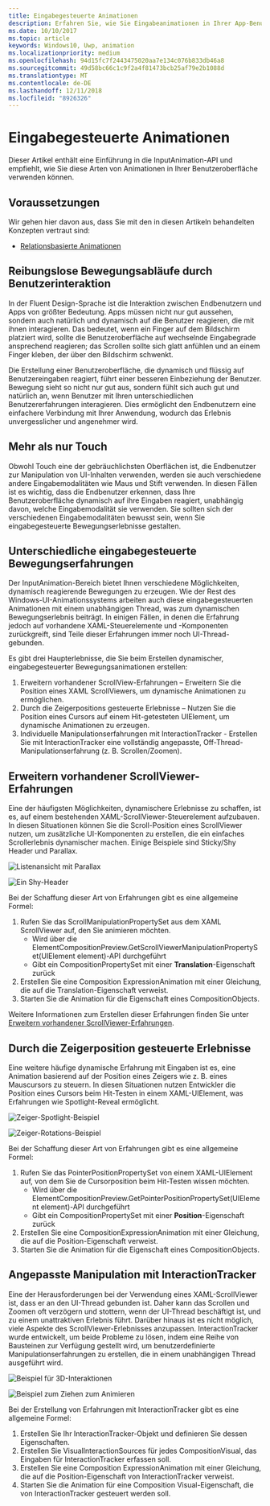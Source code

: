 ```yaml
---
title: Eingabegesteuerte Animationen
description: Erfahren Sie, wie Sie Eingabeanimationen in Ihrer App-Benutzeroberfläche verwenden.
ms.date: 10/10/2017
ms.topic: article
keywords: Windows10, Uwp, animation
ms.localizationpriority: medium
ms.openlocfilehash: 94d15fc7f2443475020aa7e134c076b833db46a8
ms.sourcegitcommit: 49d58bc66c1c9f2a4f81473bcb25af79e2b1088d
ms.translationtype: MT
ms.contentlocale: de-DE
ms.lasthandoff: 12/11/2018
ms.locfileid: "8926326"
---
```

# <a name="input-driven-animations"></a>Eingabegesteuerte Animationen

Dieser Artikel enthält eine Einführung in die InputAnimation-API und empfiehlt, wie Sie diese Arten von Animationen in Ihrer Benutzeroberfläche verwenden können.

## <a name="prerequisites"></a>Voraussetzungen

Wir gehen hier davon aus, dass Sie mit den in diesen Artikeln behandelten Konzepten vertraut sind:

- [Relationsbasierte Animationen](relation-animations.md)

## <a name="smooth-motion-driven-from-user-interactions"></a>Reibungslose Bewegungsabläufe durch Benutzerinteraktion

In der Fluent Design-Sprache ist die Interaktion zwischen Endbenutzern und Apps von größter Bedeutung. Apps müssen nicht nur gut aussehen, sondern auch natürlich und dynamisch auf die Benutzer reagieren, die mit ihnen interagieren. Das bedeutet, wenn ein Finger auf dem Bildschirm platziert wird, sollte die Benutzeroberfläche auf wechselnde Eingabegrade ansprechend reagieren; das Scrollen sollte sich glatt anfühlen und an einem Finger kleben, der über den Bildschirm schwenkt.

Die Erstellung einer Benutzeroberfläche, die dynamisch und flüssig auf Benutzereingaben reagiert, führt einer besseren Einbeziehung der Benutzer. Bewegung sieht so nicht nur gut aus, sondern fühlt sich auch gut und natürlich an, wenn Benutzer mit Ihren unterschiedlichen Benutzererfahrungen interagieren. Dies ermöglicht den Endbenutzern eine einfachere Verbindung mit Ihrer Anwendung, wodurch das Erlebnis unvergesslicher und angenehmer wird.

## <a name="expanding-past-just-touch"></a>Mehr als nur Touch

Obwohl Touch eine der gebräuchlichsten Oberflächen ist, die Endbenutzer zur Manipulation von UI-Inhalten verwenden, werden sie auch verschiedene andere Eingabemodalitäten wie Maus und Stift verwenden. In diesen Fällen ist es wichtig, dass die Endbenutzer erkennen, dass Ihre Benutzeroberfläche dynamisch auf ihre Eingaben reagiert, unabhängig davon, welche Eingabemodalität sie verwenden. Sie sollten sich der verschiedenen Eingabemodalitäten bewusst sein, wenn Sie eingabegesteuerte Bewegungserlebnisse gestalten.

## <a name="different-input-driven-motion-experiences"></a>Unterschiedliche eingabegesteuerte Bewegungserfahrungen

Der InputAnimation-Bereich bietet Ihnen verschiedene Möglichkeiten, dynamisch reagierende Bewegungen zu erzeugen. Wie der Rest des Windows-UI-Animationssystems arbeiten auch diese eingabegesteuerten Animationen mit einem unabhängigen Thread, was zum dynamischen Bewegungserlebnis beiträgt. In einigen Fällen, in denen die Erfahrung jedoch auf vorhandene XAML-Steuerelemente und -Komponenten zurückgreift, sind Teile dieser Erfahrungen immer noch UI-Thread-gebunden.

Es gibt drei Haupterlebnisse, die Sie beim Erstellen dynamischer, eingabegesteuerter Bewegungsanimationen erstellen:

1. Erweitern vorhandener ScrollView-Erfahrungen – Erweitern Sie die Position eines XAML ScrollViewers, um dynamische Animationen zu ermöglichen.
1. Durch die Zeigerpositions gesteuerte Erlebnisse – Nutzen Sie die Position eines Cursors auf einem Hit-getesteten UIElement, um dynamische Animationen zu erzeugen.
1. Individuelle Manipulationserfahrungen mit InteractionTracker - Erstellen Sie mit InteractionTracker eine vollständig angepasste, Off-Thread-Manipulationserfahrung (z. B. Scrollen/Zoomen).

## <a name="enhancing-existing-scrollviewer-experiences"></a>Erweitern vorhandener ScrollViewer-Erfahrungen

Eine der häufigsten Möglichkeiten, dynamischere Erlebnisse zu schaffen, ist es, auf einem bestehenden XAML-ScrollViewer-Steuerelement aufzubauen. In diesen Situationen können Sie die Scroll-Position eines ScrollViewer nutzen, um zusätzliche UI-Komponenten zu erstellen, die ein einfaches Scrollerlebnis dynamischer machen. Einige Beispiele sind Sticky/Shy Header und Parallax.

![Listenansicht mit Parallax](images/animation/parallax.gif)

![Ein Shy-Header](images/animation/shy-header.gif)

Bei der Schaffung dieser Art von Erfahrungen gibt es eine allgemeine Formel:

1. Rufen Sie das ScrollManipulationPropertySet aus dem XAML ScrollViewer auf, den Sie animieren möchten.
    - Wird über die ElementCompositionPreview.GetScrollViewerManipulationPropertySet(UIElement element)-API durchgeführt
    - Gibt ein CompositionPropertySet mit einer **Translation**-Eigenschaft zurück
1. Erstellen Sie eine Composition ExpressionAnimation mit einer Gleichung, die auf die Translation-Eigenschaft verweist.
1. Starten Sie die Animation für die Eigenschaft eines CompositionObjects.

Weitere Informationen zum Erstellen dieser Erfahrungen finden Sie unter [Erweitern vorhandener ScrollViewer-Erfahrungen](scroll-input-animations.md).

## <a name="pointer-position-driven-experiences"></a>Durch die Zeigerposition gesteuerte Erlebnisse

Eine weitere häufige dynamische Erfahrung mit Eingaben ist es, eine Animation basierend auf der Position eines Zeigers wie z. B. eines Mauscursors zu steuern. In diesen Situationen nutzen Entwickler die Position eines Cursors beim Hit-Testen in einem XAML-UIElement, was Erfahrungen wie Spotlight-Reveal ermöglicht.

![Zeiger-Spotlight-Beispiel](images/animation/spotlight-reveal.gif)

![Zeiger-Rotations-Beispiel](images/animation/pointer-rotate.gif)

Bei der Schaffung dieser Art von Erfahrungen gibt es eine allgemeine Formel:

1. Rufen Sie das PointerPositionPropertySet von einem XAML-UIElement auf, von dem Sie de Cursorposition beim Hit-Testen wissen möchten.
    - Wird über die ElementCompositionPreview.GetPointerPositionPropertySet(UIElement element)-API durchgeführt
    - Gibt ein CompositionPropertySet mit einer **Position**-Eigenschaft zurück
1. Erstellen Sie eine CompositionExpressionAnimation mit einer Gleichung, die auf die Position-Eigenschaft verweist.
1. Starten Sie die Animation für die Eigenschaft eines CompositionObjects.

## <a name="custom-manipulation-experiences-with-interactiontracker"></a>Angepasste Manipulation mit InteractionTracker

Eine der Herausforderungen bei der Verwendung eines XAML-ScrollViewer ist, dass er an den UI-Thread gebunden ist. Daher kann das Scrollen und Zoomen oft verzögern und stottern, wenn der UI-Thread beschäftigt ist, und zu einem unattraktiven Erlebnis führt. Darüber hinaus ist es nicht möglich, viele Aspekte des ScrollViewer-Erlebnisses anzupassen. InteractionTracker wurde entwickelt, um beide Probleme zu lösen, indem eine Reihe von Bausteinen zur Verfügung gestellt wird, um benutzerdefinierte Manipulationserfahrungen zu erstellen, die in einem unabhängigen Thread ausgeführt wird.

![Beispiel für 3D-Interaktionen](images/animation/interactions-3d.gif)

![Beispiel zum Ziehen zum Animieren](images/animation/pull-to-animate.gif)

Bei der Erstellung von Erfahrungen mit InteractionTracker gibt es eine allgemeine Formel:

1. Erstellen Sie Ihr InteractionTracker-Objekt und definieren Sie dessen Eigenschaften.
1. Erstellen Sie VisualInteractionSources für jedes CompositionVisual, das Eingaben für InteractionTracker erfassen soll.
1. Erstellen Sie eine Composition ExpressionAnimation mit einer Gleichung, die auf die Position-Eigenschaft von InteractionTracker verweist.
1. Starten Sie die Animation für eine Composition Visual-Eigenschaft, die von InteractionTracker gesteuert werden soll.
